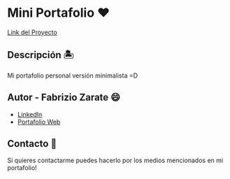 <h1>Mini Portafolio ❤️</h1>

[Link del Proyecto](https://miniportfolio-fabrudev.netlify.app)

## Descripción 🏝️ 

Mi portafolio personal versión minimalista =D

## Autor - **Fabrizio Zarate** 😄 

* [LinkedIn](https://www.linkedin.com/in/fabrudev/)
* [Portafolio Web](https://fabru-dev.netlify.app)

## Contacto 👤
Si quieres contactarme puedes hacerlo por los medios mencionados en mi portafolio!
